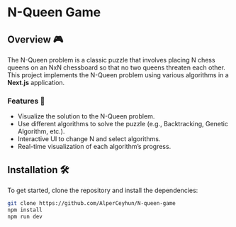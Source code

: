 # N-Queen Game

## Overview 🎮
The N-Queen problem is a classic puzzle that involves placing N chess queens on an NxN chessboard so that no two queens threaten each other. This project implements the N-Queen problem using various algorithms in a **Next.js** application.

### Features 🌟
- Visualize the solution to the N-Queen problem.
- Use different algorithms to solve the puzzle (e.g., Backtracking, Genetic Algorithm, etc.).
- Interactive UI to change N and select algorithms.
- Real-time visualization of each algorithm’s progress.

## Installation 🛠️

To get started, clone the repository and install the dependencies:

```bash
git clone https://github.com/AlperCeyhun/N-queen-game
npm install
npm run dev
```

